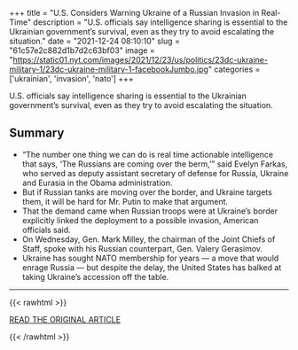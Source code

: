 +++
title = "U.S. Considers Warning Ukraine of a Russian Invasion in Real-Time"
description = "U.S. officials say intelligence sharing is essential to the Ukrainian government’s survival, even as they try to avoid escalating the situation."
date = "2021-12-24 08:10:10"
slug = "61c57e2c882d1b7d2c63bf03"
image = "https://static01.nyt.com/images/2021/12/23/us/politics/23dc-ukraine-military-1/23dc-ukraine-military-1-facebookJumbo.jpg"
categories = ['ukrainian', 'invasion', 'nato']
+++

U.S. officials say intelligence sharing is essential to the Ukrainian government’s survival, even as they try to avoid escalating the situation.

## Summary

- “The number one thing we can do is real time actionable intelligence that says, ‘The Russians are coming over the berm,’” said Evelyn Farkas, who served as deputy assistant secretary of defense for Russia, Ukraine and Eurasia in the Obama administration.
- But if Russian tanks are moving over the border, and Ukraine targets them, it will be hard for Mr. Putin to make that argument.
- That the demand came when Russian troops were at Ukraine’s border explicitly linked the deployment to a possible invasion, American officials said.
- On Wednesday, Gen. Mark Milley, the chairman of the Joint Chiefs of Staff, spoke with his Russian counterpart, Gen. Valery Gerasimov.
- Ukraine has sought NATO membership for years — a move that would enrage Russia — but despite the delay, the United States has balked at taking Ukraine’s accession off the table.

---

{{< rawhtml >}}
  <p class="article-category">
    <a target="_blank" href="https://www.nytimes.com/2021/12/23/us/politics/russia-ukraine-military-biden.html?smid=tw-share">READ THE ORIGINAL ARTICLE</a>
  </p>
{{< /rawhtml >}}
